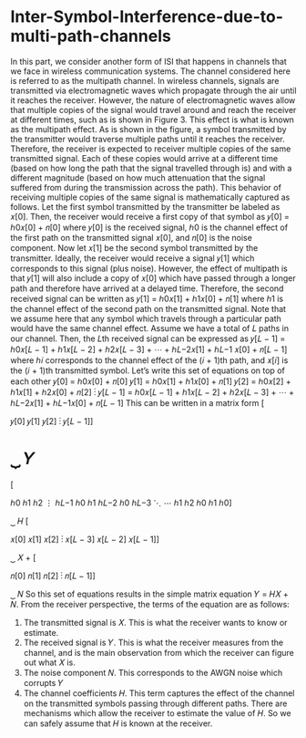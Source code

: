 # Inter-Symbol-Interference-due-to-multi-path-channels
In this part, we consider another form of ISI that happens in channels that we face in wireless communication 
systems. The channel considered here is referred to as the multipath channel.
In wireless channels, signals are transmitted via electromagnetic waves which propagate through the air until 
it reaches the receiver. However, the nature of electromagnetic waves allow that multiple copies of the signal 
would travel around and reach the receiver at different times, such as is shown in Figure 3. This effect is what 
is known as the multipath effect. As is shown in the figure, a symbol transmitted by the transmitter would 
traverse multiple paths until it reaches the receiver. Therefore, the receiver is expected to receiver multiple 
copies of the same transmitted signal. Each of these copies would arrive at a different time (based on how 
long the path that the signal travelled through is) and with a different magnitude (based on how much 
attenuation that the signal suffered from during the transmission across the path). 
This behavior of receiving multiple copies of the same signal is mathematically captured as follows. Let the 
first symbol transmitted by the transmitter be labeled as 𝑥[0]. Then, the receiver would receive a first copy of 
that symbol as
𝑦[0] = ℎ0𝑥[0] + 𝑛[0]
where 𝑦[0] is the received signal, ℎ0 is the channel effect of the first path on the transmitted signal 𝑥[0], and 
𝑛[0] is the noise component.
Now let 𝑥[1] be the second symbol transmitted by the transmitter. Ideally, the receiver would receive a 
signal 𝑦[1] which corresponds to this signal (plus noise). However, the effect of multipath is that 𝑦[1] will 
also include a copy of 𝑥[0] which have passed through a longer path and therefore have arrived at a delayed 
time. Therefore, the second received signal can be written as 
𝑦[1] = ℎ0𝑥[1] + ℎ1𝑥[0] + 𝑛[1]
where ℎ1 is the channel effect of the second path on the transmitted signal. Note that we assume here that 
any symbol which travels through a particular path would have the same channel effect. 
Assume we have a total of 𝐿 paths in our channel. Then, the 𝐿th received signal can be expressed as
𝑦[𝐿 − 1] = ℎ0𝑥[𝐿 − 1] + ℎ1𝑥[𝐿 − 2] + ℎ2𝑥[𝐿 − 3] + ⋯ + ℎ𝐿−2𝑥[1] + ℎ𝐿−1 𝑥[0] + 𝑛[𝐿 − 1]
where ℎ𝑖 corresponds to the channel effect of the (𝑖 + 1)th path, and 𝑥[𝑖] is the (𝑖 + 1)th transmitted 
symbol. 
Let’s write this set of equations on top of each other
𝑦[0] = ℎ0𝑥[0] + 𝑛[0]
𝑦[1] = ℎ0𝑥[1] + ℎ1𝑥[0] + 𝑛[1]
𝑦[2] = ℎ0𝑥[2] + ℎ1𝑥[1] + ℎ2𝑥[0] + 𝑛[2]
⋮
𝑦[𝐿 − 1] = ℎ0𝑥[𝐿 − 1] + ℎ1𝑥[𝐿 − 2] + ℎ2𝑥[𝐿 − 3] + ⋯ + ℎ𝐿−2𝑥[1] + ℎ𝐿−1𝑥[0] + 𝑛[𝐿 − 1]
This can be written in a matrix form
[
 
 
 
 
𝑦[0]
𝑦[1]
𝑦[2]
⋮
𝑦[𝐿 − 1]]
 
 
 
 
⏟ 
𝑌
=
[
 
 
 
 
ℎ0
ℎ1
ℎ2
⋮
ℎ𝐿−1
ℎ0
ℎ1
ℎ𝐿−2
ℎ0
ℎ𝐿−3
⋱
⋯
ℎ1
ℎ2
ℎ0
ℎ1 ℎ0]
 
 
 
 
⏟ 
𝐻 [
 
 
 
 
 
 
𝑥[0]
𝑥[1]
𝑥[2]
⋮
𝑥[𝐿 − 3]
𝑥[𝐿 − 2]
𝑥[𝐿 − 1]]
 
 
 
 
 
 
⏟ 
𝑋
+
[
 
 
 
 
𝑛[0]
𝑛[1]
𝑛[2]
⋮
𝑛[𝐿 − 1]]
 
 
 
 
⏟ 
𝑁
So this set of equations results in the simple matrix equation 𝑌 = 𝐻𝑋 + 𝑁. From the receiver perspective, 
the terms of the equation are as follows:
1. The transmitted signal is 𝑋. This is what the receiver wants to know or estimate.
2. The received signal is 𝑌. This is what the receiver measures from the channel, and is the main 
observation from which the receiver can figure out what 𝑋 is.
3. The noise component 𝑁. This corresponds to the AWGN noise which corrupts 𝑌
4. The channel coefficients 𝐻. This term captures the effect of the channel on the transmitted symbols 
passing through different paths. There are mechanisms which allow the receiver to estimate the 
value of 𝐻. So we can safely assume that 𝐻 is known at the receiver.
